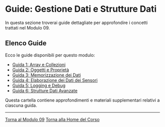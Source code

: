 # Guide: Gestione Dati e Strutture Dati

In questa sezione troverai guide dettagliate per approfondire i concetti trattati nel Modulo 09.

## Elenco Guide

Ecco le guide disponibili per questo modulo:

*   [Guida 1: Array e Collezioni](./01-ArrayCollezioni.md)
*   [Guida 2: Oggetti e Proprietà](./02-OggettiProprietà.md)
*   [Guida 3: Memorizzazione dei Dati](./03-MemorizzazioneDati.md)
*   [Guida 4: Elaborazione dei Dati dei Sensori](./04-ElaborazioneDatiSensori.md)
*   [Guida 5: Logging e Debug](./05-LoggingDebug.md)
*   [Guida 6: Strutture Dati Avanzate](./06-StruttureDatiAvanzate.md)

Questa cartella contiene approfondimenti e materiali supplementari relativi a ciascuna guida.

---

[Torna al Modulo 09](../README.md)
[Torna alla Home del Corso](../../README.md)